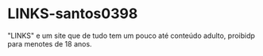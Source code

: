 # LINKS-santos0398
"LINKS" e um site que de tudo  tem um pouco até conteúdo adulto, proibidp para menotes de 18 anos.
